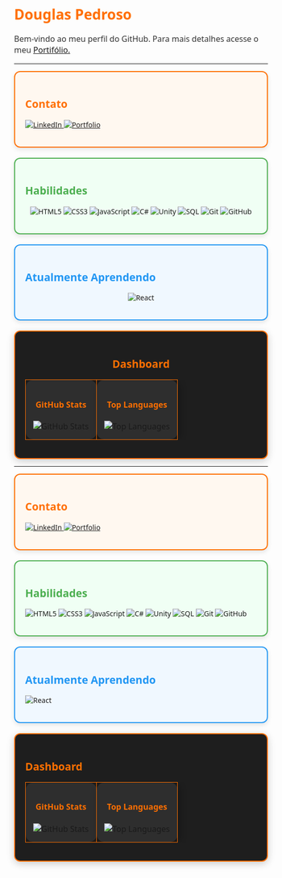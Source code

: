 <p>
  <h1 style="font-family: 'Segoe UI', sans-serif; font-weight:bold; color:#FF6F00;">Douglas Pedroso</h1>
  <p style="font-family: 'Segoe UI', sans-serif; font-size:16px; color:#333;">Bem-vindo ao meu perfil do GitHub. Para mais detalhes acesse o meu <a href= https://douglas-pedroso.github.io/Portfolio/>Portifólio.</a>  <p align="center">
</p>

---

<div style="border:2px solid #FF6F00; border-radius:12px; padding:20px; margin-bottom:20px; font-family: 'Segoe UI', sans-serif; background-color:#FFF8F0; box-shadow: 0 4px 10px rgba(0,0,0,0.1);">
  <h2 style="color:#FF6F00; font-weight:bold;">Contato</h2>
  <p>
    <a href="https://www.linkedin.com/in/douglas-pedroso-pires-barros-8329b337b/">
      <img src="https://img.shields.io/badge/LinkedIn-0A66C2?style=for-the-badge&logo=linkedin&logoColor=white" alt="LinkedIn"/>
    </a>
    <a href="https://douglas-pedroso.github.io/Portfolio/">
      <img src="https://img.shields.io/badge/Portfolio-FF6F00?style=for-the-badge&logo=google-chrome&logoColor=white" alt="Portfolio"/>
    </a>
  </p>
</div>

<div style="border:2px solid #4CAF50; border-radius:12px; padding:20px; margin-bottom:20px; font-family: 'Segoe UI', sans-serif; background-color:#F0FFF4; box-shadow: 0 4px 10px rgba(0,0,0,0.1);">
  <h2 style="color:#4CAF50; font-weight:bold;">Habilidades</h2>
  <p align="center">
    <img src="https://img.shields.io/badge/HTML5-E34F26?style=for-the-badge&logo=html5&logoColor=white" alt="HTML5"/>
    <img src="https://img.shields.io/badge/CSS3-1572B6?style=for-the-badge&logo=css3&logoColor=white" alt="CSS3"/>
    <img src="https://img.shields.io/badge/JavaScript-F7DF1E?style=for-the-badge&logo=javascript&logoColor=black" alt="JavaScript"/>
    <img src="https://img.shields.io/badge/C%23-239120?style=for-the-badge&logo=c-sharp&logoColor=white" alt="C#"/>
    <img src="https://img.shields.io/badge/Unity-000000?style=for-the-badge&logo=unity&logoColor=white" alt="Unity"/>
    <img src="https://img.shields.io/badge/SQL-00758F?style=for-the-badge&logo=sql&logoColor=white" alt="SQL"/>
    <img src="https://img.shields.io/badge/Git-F05032?style=for-the-badge&logo=git&logoColor=white" alt="Git"/>
    <img src="https://img.shields.io/badge/GitHub-181717?style=for-the-badge&logo=github&logoColor=white" alt="GitHub"/>
  </p>
</div>

<div style="border:2px solid #2196F3; border-radius:12px; padding:20px; margin-bottom:20px; font-family: 'Segoe UI', sans-serif; background-color:#F0F8FF; box-shadow: 0 4px 10px rgba(0,0,0,0.1);">
  <h2 style="color:#2196F3; font-weight:bold;">Atualmente Aprendendo</h2>
  <p align="center">
    <img src="https://img.shields.io/badge/React-61DAFB?style=for-the-badge&logo=react&logoColor=white" alt="React"/>
  </p>
</div>

<div style="border:2px solid #FF6F00; border-radius:12px; padding:20px; font-family: 'Segoe UI', sans-serif; background-color:#1E1E1E; box-shadow: 0 4px 15px rgba(0,0,0,0.2); color:#FFF;">
  <h2 style="color:#FF6F00; font-weight:bold; text-align:center;">Dashboard</h2>
  <table style="width:100%; margin-top:15px;">
    <tr>
      <td align="center" style="border:1px solid #FF6F00; border-radius:15px; padding:15px; box-shadow: 3px 3px 15px rgba(0,0,0,0.3); background-color:#2E2E2E;">
        <h4 style="color:#FF6F00; font-weight:bold;">GitHub Stats</h4>
        <img src="https://github-readme-stats.vercel.app/api?username=Douglas-Pedroso&show_icons=true&theme=radical" alt="GitHub Stats" />
      </td>
      <td align="center" style="border:1px solid #FF6F00; border-radius:15px; padding:15px; box-shadow: 3px 3px 15px rgba(0,0,0,0.3); background-color:#2E2E2E;">
        <h4 style="color:#FF6F00; font-weight:bold;">Top Languages</h4>
        <img src="https://github-readme-stats.vercel.app/api/top-langs/?username=Douglas-Pedroso&layout=compact&theme=radical" alt="Top Languages" />
      </td>
    </tr>
  </table>
</div>
</p>
</p>

---

<div style="border:2px solid #FF6F00; border-radius:12px; padding:20px; margin-bottom:20px; font-family: 'Segoe UI', sans-serif; background-color:#FFF8F0; box-shadow: 0 4px 10px rgba(0,0,0,0.1);">
  <h2 style="color:#FF6F00; font-weight:bold;">Contato</h2>
  <p>
    <a href="https://www.linkedin.com/in/douglas-pedroso-pires-barros-8329b337b/">
      <img src="https://img.shields.io/badge/LinkedIn-0A66C2?style=for-the-badge&logo=linkedin&logoColor=white" alt="LinkedIn"/>
    </a>
    <a href="https://douglas-pedroso.github.io/Portfolio/">
      <img src="https://img.shields.io/badge/Portfolio-FF6F00?style=for-the-badge&logo=google-chrome&logoColor=white" alt="Portfolio"/>
    </a>
  </p>
</div>

<div style="border:2px solid #4CAF50; border-radius:12px; padding:20px; margin-bottom:20px; font-family: 'Segoe UI', sans-serif; background-color:#F0FFF4; box-shadow: 0 4px 10px rgba(0,0,0,0.1);">
  <h2 style="color:#4CAF50; font-weight:bold;">Habilidades</h2>
  <p>
    <img src="https://img.shields.io/badge/HTML5-E34F26?style=for-the-badge&logo=html5&logoColor=white" alt="HTML5"/>
    <img src="https://img.shields.io/badge/CSS3-1572B6?style=for-the-badge&logo=css3&logoColor=white" alt="CSS3"/>
    <img src="https://img.shields.io/badge/JavaScript-F7DF1E?style=for-the-badge&logo=javascript&logoColor=black" alt="JavaScript"/>
    <img src="https://img.shields.io/badge/C%23-239120?style=for-the-badge&logo=c-sharp&logoColor=white" alt="C#"/>
    <img src="https://img.shields.io/badge/Unity-000000?style=for-the-badge&logo=unity&logoColor=white" alt="Unity"/>
    <img src="https://img.shields.io/badge/SQL-00758F?style=for-the-badge&logo=sql&logoColor=white" alt="SQL"/>
    <img src="https://img.shields.io/badge/Git-F05032?style=for-the-badge&logo=git&logoColor=white" alt="Git"/>
    <img src="https://img.shields.io/badge/GitHub-181717?style=for-the-badge&logo=github&logoColor=white" alt="GitHub"/>
  </p>
</div>

<div style="border:2px solid #2196F3; border-radius:12px; padding:20px; margin-bottom:20px; font-family: 'Segoe UI', sans-serif; background-color:#F0F8FF; box-shadow: 0 4px 10px rgba(0,0,0,0.1);">
  <h2 style="color:#2196F3; font-weight:bold;">Atualmente Aprendendo</h2>
  <p>
    <img src="https://img.shields.io/badge/React-61DAFB?style=for-the-badge&logo=react&logoColor=white" alt="React"/>
  </p>
</div>

<div style="border:2px solid #FF6F00; border-radius:12px; padding:20px; font-family: 'Segoe UI', sans-serif; background-color:#1E1E1E; box-shadow: 0 4px 15px rgba(0,0,0,0.2); color:#FFF;">
  <h2 style="color:#FF6F00; font-weight:bold;">Dashboard</h2>
  <table style="width:100%; margin-top:15px;">
    <tr>
      <td align="center" style="border:1px solid #FF6F00; border-radius:15px; padding:15px; box-shadow: 3px 3px 15px rgba(0,0,0,0.3); background-color:#2E2E2E;">
        <h4 style="color:#FF6F00; font-weight:bold;">GitHub Stats</h4>
        <img src="https://github-readme-stats.vercel.app/api?username=Douglas-Pedroso&show_icons=true&theme=radical" alt="GitHub Stats" />
      </td>
      <td align="center" style="border:1px solid #FF6F00; border-radius:15px; padding:15px; box-shadow: 3px 3px 15px rgba(0,0,0,0.3); background-color:#2E2E2E;">
        <h4 style="color:#FF6F00; font-weight:bold;">Top Languages</h4>
        <img src="https://github-readme-stats.vercel.app/api/top-langs/?username=Douglas-Pedroso&layout=compact&theme=radical" alt="Top Languages" />
      </td>
    </tr>
  </table>
</div>
